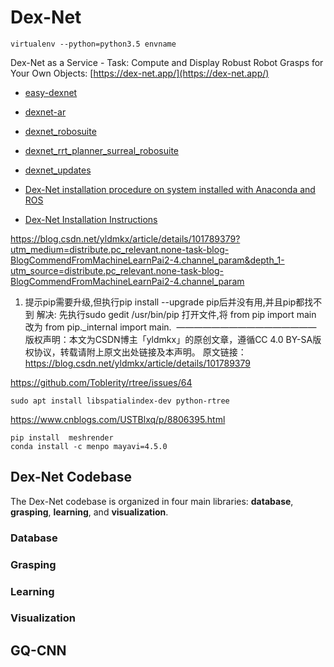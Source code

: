 # Dex-Net

```
virtualenv --python=python3.5 envname
```

Dex-Net as a Service - Task: Compute and Display Robust Robot Grasps for Your Own Objects:
[https://dex-net.app/](https://dex-net.app/)


- [easy-dexnet](https://github.com/LaiQE/easy-dexnet)
- [dexnet-ar](https://github.com/harryzhangOG/dexnet-ar)
- [dexnet_robosuite](https://github.com/iosmichael/dexnet_robosuite)
- [dexnet_rrt_planner_surreal_robosuite](https://github.com/v1viswan/dexnet_rrt_planner_surreal_robosuite)
- [dexnet_updates](https://github.com/schmirob/dexnet_updates)

- [Dex-Net installation procedure on system installed with Anaconda and ROS
](https://aimlrobots.blogspot.com/2017/11/dexnet-installation-anaconda.html)


- [Dex-Net Installation Instructions](https://docs.google.com/document/d/1YImq1cBTy9E1n1On6-00gueDT4hfmYJK4uOcxZIzPoY/edit)


https://blog.csdn.net/yldmkx/article/details/101789379?utm_medium=distribute.pc_relevant.none-task-blog-BlogCommendFromMachineLearnPai2-4.channel_param&depth_1-utm_source=distribute.pc_relevant.none-task-blog-BlogCommendFromMachineLearnPai2-4.channel_param

1. 提示pip需要升级,但执行pip install --upgrade pip后并没有用,并且pip都找不到
解决: 先执行sudo gedit /usr/bin/pip 打开文件,将 from pip import main 改为 from pip._internal import main. 
————————————————
版权声明：本文为CSDN博主「yldmkx」的原创文章，遵循CC 4.0 BY-SA版权协议，转载请附上原文出处链接及本声明。
原文链接：https://blog.csdn.net/yldmkx/article/details/101789379

https://github.com/Toblerity/rtree/issues/64

```
sudo apt install libspatialindex-dev python-rtree
```            

https://www.cnblogs.com/USTBlxq/p/8806395.html

```
pip install  meshrender
conda install -c menpo mayavi=4.5.0
```

## Dex-Net Codebase

The Dex-Net codebase is organized in four main libraries: **database**, **grasping**, **learning**, and **visualization**.

### Database



### Grasping


### Learning


### Visualization


## GQ-CNN

